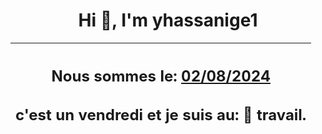 <h1 align='center'>Hi 👋, I'm yhassanige1</h1>
<div align='center'>

|<h2 align='center'>Nous sommes le: <u>02/08/2024</u></h2><h2 align='center'>c'est un vendredi et je suis au: 🏢 travail.</h2>|
|---
</div>